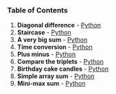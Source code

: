### Table of Contents
1. __Diagonal difference__ - [Python](Diagonal%20Difference.py)
1. __Staircase__ - [Python](Staircase.py)
1. __A very big sum__ - [Python](A%20Very%20Big%20Sum.py)
1. __Time conversion__ - [Python](Time%20Conversion.py)
1. __Plus minus__ - [Python](Plus%20Minus.py)
1. __Compare the triplets__ - [Python](Compare%20the%20Triplets.py)
1. __Birthday cake candles__ - [Python](Birthday%20Cake%20Candles.py)
1. __Simple array sum__ - [Python](Simple%20Array%20Sum.py)
1. __Mini-max sum__ - [Python](Mini-Max%20Sum.py)
